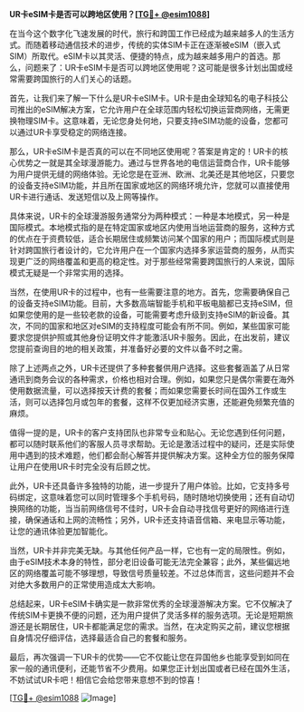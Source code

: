 **UR卡eSIM卡是否可以跨地区使用？[[TG💪+ @esim1088](https://t.me/s/esim1088)]**

在当今这个数字化飞速发展的时代，旅行和跨国工作已经成为越来越多人的生活方式。而随着移动通信技术的进步，传统的实体SIM卡正在逐渐被eSIM（嵌入式SIM）所取代。eSIM卡以其灵活、便捷的特点，成为越来越多用户的首选。那么，问题来了：UR卡eSIM卡是否可以跨地区使用呢？这可能是很多计划出国或经常需要跨国旅行的人们关心的话题。

首先，让我们来了解一下什么是UR卡eSIM卡。UR卡是由全球知名的电子科技公司推出的eSIM解决方案，它允许用户在全球范围内轻松切换运营商网络，无需更换物理SIM卡。这意味着，无论您身处何地，只要支持eSIM功能的设备，您都可以通过UR卡享受稳定的网络连接。

那么，UR卡eSIM卡是否真的可以在不同地区使用呢？答案是肯定的！UR卡的核心优势之一就是其全球漫游能力。通过与世界各地的电信运营商合作，UR卡能够为用户提供无缝的网络体验。无论您是在亚洲、欧洲、北美还是其他地区，只要您的设备支持eSIM功能，并且所在国家或地区的网络环境允许，您就可以直接使用UR卡进行通话、发送短信以及上网等操作。

具体来说，UR卡的全球漫游服务通常分为两种模式：一种是本地模式，另一种是国际模式。本地模式指的是在特定国家或地区内使用当地运营商的服务，这种方式的优点在于资费较低，适合长期居住或频繁访问某个国家的用户；而国际模式则是针对跨国旅行者设计的，它允许用户在一个国家内选择多家运营商的服务，从而实现更广泛的网络覆盖和更高的稳定性。对于那些经常需要跨国旅行的人来说，国际模式无疑是一个非常实用的选择。

当然，在使用UR卡的过程中，也有一些需要注意的地方。首先，您需要确保自己的设备支持eSIM功能。目前，大多数高端智能手机和平板电脑都已支持eSIM，但如果您使用的是一些较老款的设备，可能需要考虑升级到支持eSIM的新设备。其次，不同的国家和地区对eSIM的支持程度可能会有所不同。例如，某些国家可能要求您提供护照或其他身份证明文件才能激活UR卡服务。因此，在出发前，建议您提前查询目的地的相关政策，并准备好必要的文件以备不时之需。

除了上述两点之外，UR卡还提供了多种套餐供用户选择。这些套餐涵盖了从日常通讯到商务会议的各种需求，价格也相对合理。例如，如果您只是偶尔需要在海外使用数据流量，可以选择按天计费的套餐；而如果您需要长时间在国外工作或生活，则可以选择包月或包年的套餐，这样不仅更加经济实惠，还能避免频繁充值的麻烦。

值得一提的是，UR卡的客户支持团队也非常专业和贴心。无论您遇到任何问题，都可以随时联系他们的客服人员寻求帮助。无论是激活过程中的疑问，还是实际使用中遇到的技术难题，他们都会耐心解答并提供解决方案。这种全方位的服务保障让用户在使用UR卡时完全没有后顾之忧。

此外，UR卡还具备许多独特的功能，进一步提升了用户体验。比如，它支持多号码绑定，这意味着您可以同时管理多个手机号码，随时随地切换使用；还有自动切换网络的功能，当当前网络信号不佳时，UR卡会自动寻找信号更好的网络进行连接，确保通话和上网的流畅性；另外，UR卡还支持语音信箱、来电显示等功能，让您的通讯体验更加智能化。

当然，UR卡并非完美无缺。与其他任何产品一样，它也有一定的局限性。例如，由于eSIM技术本身的特性，部分老旧设备可能无法完全兼容；此外，某些偏远地区的网络覆盖可能不够理想，导致信号质量较差。不过总体而言，这些问题并不会对绝大多数用户的正常使用造成太大影响。

总结起来，UR卡eSIM卡确实是一款非常优秀的全球漫游解决方案。它不仅解决了传统SIM卡更换不便的问题，还为用户提供了灵活多样的服务选项。无论是短期旅游还是长期居住，UR卡都能满足您的需求。当然，在决定购买之前，建议您根据自身情况仔细评估，选择最适合自己的套餐和服务。

最后，再次强调一下UR卡的优势——它不仅能让您在异国他乡也能享受到如同在家一般的通讯便利，还能节省不少费用。如果您正计划出国或者已经在国外生活，不妨试试UR卡吧！相信它会给您带来意想不到的惊喜！

[[TG💪+ @esim1088](https://t.me/s/esim1088) ![Image](https://i.postimg.cc/4NQfJmqS/Snipaste-2025-05-13-00-14-12.png)]